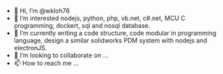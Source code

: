 - 👋 Hi, I’m @wkloh76
- 👀 I’m interested nodejs, python, php, vb.net, c#.net, MCU C programming, dockert, sql and nosql database.
- 🌱 I’m currently writing a code structure, code modular in programming language, design a similar solidworks PDM system with nodejs and electronJS.
- 💞️ I’m looking to collaborate on ...
- 📫 How to reach me ...

<!---
wkloh76/wkloh76 is a ✨ special ✨ repository because its `README.md` (this file) appears on your GitHub profile.
You can click the Preview link to take a look at your changes.
--->
